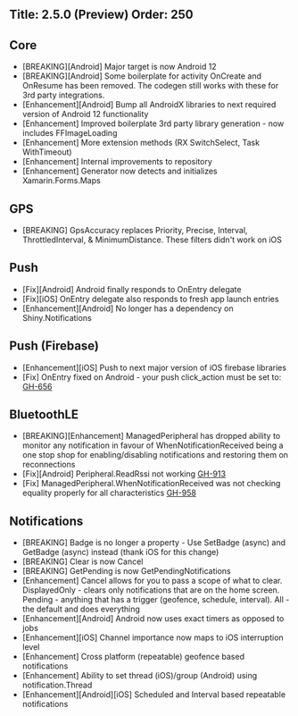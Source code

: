 Title: 2.5.0 (Preview)
Order: 250
---

## Core
* [BREAKING][Android] Major target is now Android 12
* [BREAKING][Android] Some boilerplate for activity OnCreate and OnResume has been removed.  The codegen still works with these for 3rd party integrations.
* [Enhancement][Android] Bump all AndroidX libraries to next required version of Android 12 functionality
* [Enhancement] Improved boilerplate 3rd party library generation - now includes FFImageLoading
* [Enhancement] More extension methods (RX SwitchSelect, Task WithTimeout)
* [Enhancement] Internal improvements to repository
* [Enhancement] Generator now detects and initializes Xamarin.Forms.Maps

## GPS
* [BREAKING] GpsAccuracy replaces Priority, Precise, Interval, ThrottledInterval, & MinimumDistance.  These filters didn't work on iOS 

## Push
* [Fix][Android] Android finally responds to OnEntry delegate
* [Fix][iOS] OnEntry delegate also responds to fresh app launch entries
* [Enhancement][Android] No longer has a dependency on Shiny.Notifications

## Push (Firebase)
* [Enhancement][iOS] Push to next major version of iOS firebase libraries
* [Fix] OnEntry fixed on Android - your push click_action must be set to:   [GH-656](https://github.com/shinyorg/shiny/issues/656)

## BluetoothLE
* [BREAKING][Enhancement] ManagedPeripheral has dropped ability to monitor any notification in favour of WhenNotificationReceived being a one stop shop for enabling/disabling notifications and restoring them on reconnections
* [Fix][Android] Peripheral.ReadRssi not working [GH-913](https://github.com/shinyorg/shiny/issues/913)
* [Fix] ManagedPeripheral.WhenNotificationReceived was not checking equality properly for all characteristics [GH-958](https://github.com/shinyorg/shiny/issues/958)

## Notifications
* [BREAKING] Badge is no longer a property - Use SetBadge (async) and GetBadge (async) instead (thank iOS for this change)
* [BREAKING] Clear is now Cancel
* [BREAKING] GetPending is now GetPendingNotifications
* [Enhancement] Cancel allows for you to pass a scope of what to clear.  DisplayedOnly - clears only notifications that are on the home screen.  Pending - anything that has a trigger (geofence, schedule, interval).  All - the default and does everything
* [Enhancement][Android] Android now uses exact timers as opposed to jobs
* [Enhancement][iOS] Channel importance now maps to iOS interruption level
* [Enhancement] Cross platform (repeatable) geofence based notifications
* [Enhancement] Ability to set thread (iOS)/group (Android) using notification.Thread
* [Enhancement][Android][iOS] Scheduled and Interval based repeatable notifications
